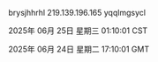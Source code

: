 brysjhhrhl 219.139.196.165 yqqlmgsycl

2025年 06月 25日 星期三 01:10:01 CST

2025年 06月 24日 星期二 17:10:01 GMT

